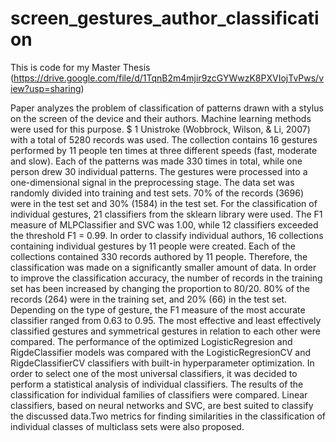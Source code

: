 # screen_gestures_author_classification
This is code for my Master Thesis
(https://drive.google.com/file/d/1TqnB2m4mjir9zcGYWwzK8PXVIojTvPws/view?usp=sharing)

Paper analyzes the problem of classification of patterns drawn with a stylus on the screen of the device and their authors. Machine learning methods were used for this purpose. $ 1 Unistroke (Wobbrock, Wilson, & Li, 2007) with a total of 5280 records was used. The collection contains 16 gestures performed by 11 people ten times at three different speeds (fast, moderate and slow). Each of the patterns was made 330 times in total, while one person drew 30 individual patterns. The gestures were processed into a one-dimensional signal in the preprocessing stage. The data set was randomly divided into training and test sets. 70% of the records (3696) were in the test set and 30% (1584) in the test set. For the classification of individual gestures, 21 classifiers from the sklearn library were used. The F1 measure of MLPClassifier and SVC was 1.00, while 12 classifiers exceeded the threshold F1 = 0.99. In order to classify individual authors, 16 collections containing individual gestures by 11 people were created. Each of the collections contained 330 records authored by 11 people. Therefore, the classification was made on a significantly smaller amount of data. In order to improve the classification accuracy, the number of records in the training set has been increased by changing the proportion to 80/20. 80% of the records (264) were in the training set, and 20% (66) in the test set. Depending on the type of gesture, the F1 measure of the most accurate classifier ranged from 0.63 to 0.95. The most effective and least effectively classified gestures and symmetrical gestures in relation to each other were compared. The performance of the optimized LogisticRegresion and RigdeClassifier models was compared with the LogisticRegresionCV and RigdeClassifierCV classifiers with built-in hyperparameter optimization. In order to select one of the most universal classifiers, it was decided to perform a statistical analysis of individual classifiers. The results of the classification for individual families of classifiers were compared. Linear classifiers, based on neural networks and SVC, are best suited to classify the discussed data.Two metrics for finding similarities in the classification of individual classes of multiclass sets were also proposed.
